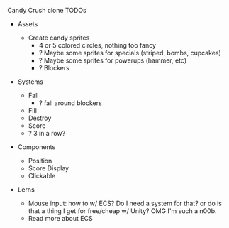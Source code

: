 Candy Crush clone TODOs

- Assets
	- Create candy sprites
		- 4 or 5 colored circles, nothing too fancy
		- ? Maybe some sprites for specials (striped, bombs, cupcakes)
		- ? Maybe some sprites for powerups (hammer, etc)
		- ? Blockers

- Systems
	- Fall
		- ? fall around blockers
	- Fill
	- Destroy
	- Score		
	- ? 3 in a row?
	
- Components
	- Position
	- Score Display
	- Clickable	

- Lerns
	- Mouse input: how to w/ ECS? Do I need a system for that? or do is that a thing I get for free/cheap w/ Unity? OMG I'm such a n00b.
	- Read more about ECS




